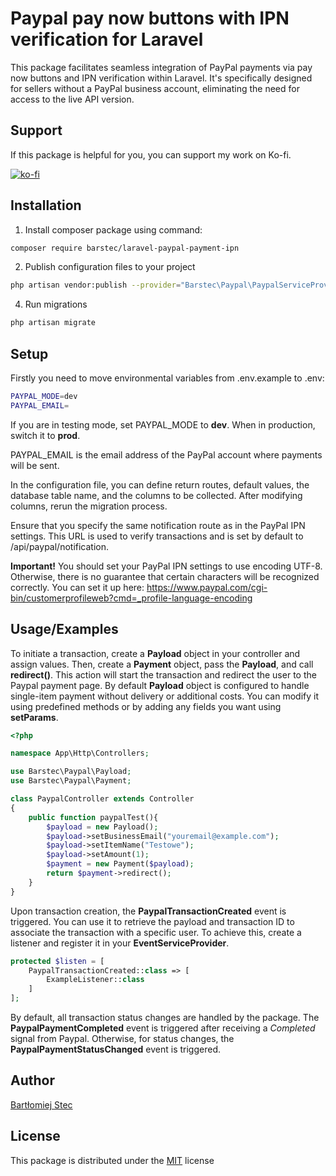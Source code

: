 
# Paypal pay now buttons with IPN verification for Laravel
This package facilitates seamless integration of PayPal payments via pay now buttons and IPN verification within Laravel. It's specifically designed for sellers without a PayPal business account, eliminating the need for access to the live API version.


## Support
If this package is helpful for you, you can support my work on Ko-fi.

[![ko-fi](https://ko-fi.com/img/githubbutton_sm.svg)](https://ko-fi.com/S6S6PH8KM)


## Installation

1. Install composer package using command:

```bash
composer require barstec/laravel-paypal-payment-ipn
```

2. Publish configuration files to your project

```bash
php artisan vendor:publish --provider="Barstec\Paypal\PaypalServiceProvider"
```

4. Run migrations


```bash
php artisan migrate 
```
## Setup
Firstly you need to move environmental variables from .env.example to .env:

```bash
PAYPAL_MODE=dev
PAYPAL_EMAIL=
```
If you are in testing mode, set PAYPAL_MODE to **dev**. When in production, switch it to **prod**.

PAYPAL_EMAIL is the email address of the PayPal account where payments will be sent.

In the configuration file, you can define return routes, default values, the database table name, and the columns to be collected. After modifying columns, rerun the migration process.

Ensure that you specify the same notification route as in the PayPal IPN settings. This URL is used to verify transactions and is set by default to /api/paypal/notification.

**Important!** You should set your PayPal IPN settings to use encoding UTF-8. Otherwise, there is no guarantee that certain characters will be recognized correctly. You can set it up here: https://www.paypal.com/cgi-bin/customerprofileweb?cmd=_profile-language-encoding

## Usage/Examples

To initiate a transaction, create a **Payload** object in your controller and assign values. Then, create a **Payment** object, pass the **Payload**, and call **redirect()**. This action will start the transaction and redirect the user to the Paypal payment page. By default **Payload** object is configured to handle single-item payment without delivery or additional costs. You can modify it using predefined methods or by adding any fields you want using **setParams**.

```php
<?php

namespace App\Http\Controllers;

use Barstec\Paypal\Payload;
use Barstec\Paypal\Payment;

class PaypalController extends Controller
{
    public function paypalTest(){
        $payload = new Payload();
        $payload->setBusinessEmail("youremail@example.com");
        $payload->setItemName("Testowe");
        $payload->setAmount(1);
        $payment = new Payment($payload);
        return $payment->redirect();
    }
}

```
Upon transaction creation, the **PaypalTransactionCreated** event is triggered. You can use it to retrieve the payload and transaction ID to associate the transaction with a specific user. To achieve this, create a listener and register it in your **EventServiceProvider**.
```php
protected $listen = [
    PaypalTransactionCreated::class => [
        ExampleListener::class
    ]
];

```

By default, all transaction status changes are handled by the package. The **PaypalPaymentCompleted** event is triggered after receiving a *Completed* signal from Paypal. Otherwise, for status changes, the **PaypalPaymentStatusChanged** event is triggered. 

## Author

[Bartłomiej Stec ](https://github.com/Bartlomiej-Stec)


## License
This package is distributed under the
[MIT](https://choosealicense.com/licenses/mit/)
license